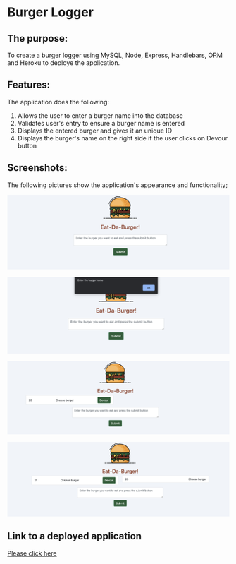 # Burger Logger

## The purpose:

To create a burger logger using MySQL, Node, Express, Handlebars, ORM and Heroku to deploye the application.

## Features:

The application does the following:

1. Allows the user to enter a burger name into the database
2. Validates user's entry to ensure a burger name is entered
3. Displays the entered burger and gives it an unique ID
4. Displays the burger's name on the right side if the user clicks on Devour button

## Screenshots:

The following pictures show the application's appearance and functionality;

![Screen shows the home page of the application ](/public/assets/img/default-page.png)

![Screen shows an error message if user submits an empty name ](/public/assets/img/error-message.png)

![Screen shows an entry of one burger on the left side of the screen](/public/assets/img/one-burger-entry.png)

![Screen shows two burgers on both sides if user clicks devour button](/public/assets/img/two-burgers-on-two-sides.png)

## Link to a deployed application

[Please click here]()
